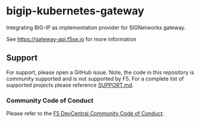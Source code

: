 # bigip-kubernetes-gateway

Integrating BIG-IP as implementation provider for SIGNetworks gateway.

See https://gateway-api.f5se.io for more information

## Support

For support, please open a GitHub issue. Note, the code in this repository is community supported and is not supported by F5. For a complete list of supported projects please reference [SUPPORT.md](./SUPPORT.md).

### Community Code of Conduct
Please refer to the [F5 DevCentral Community Code of Conduct](./code_of_conduct.md).

